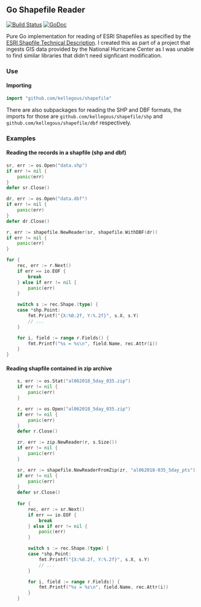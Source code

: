 ## Go Shapefile Reader

[![Build Status](https://travis-ci.org/kellegous/shapefile.svg)](https://travis-ci.org/kellegous/shapefile)  [![GoDoc](https://godoc.org/github.com/kellegous/shapefile?status.svg)](http://godoc.org/github.com/kellegous/shapefile)

Pure Go implementation for reading of ESRI Shapefiles as specified by the [ESRI Shapfile Technical Description](https://www.esri.com/library/whitepapers/pdfs/shapefile.pdf). I created this as part of a project that ingests GIS data provided by the National Hurricane Center as I was unable to find similar libraries that didn't need signficant modification.

### Use

#### Importing
```go
import "github.com/kellegous/shapefile"
```

There are also subpackages for reading the SHP and DBF formats, the imports for those are `github.com/kellegous/shapefile/shp` and `github.com/kellegous/shapefile/dbf` respectively.

### Examples

#### Reading the records in a shapfile (shp and dbf)
```go
sr, err := os.Open("data.shp")
if err != nil {
    panic(err)
}
defer sr.Close()

dr, err := os.Open("data.dbf")
if err != nil {
    panic(err)
}
defer dr.Close()

r, err := shapefile.NewReader(sr, shapefile.WithDBF(dr))
if err != nil {
    panic(err)
}

for {
    rec, err := r.Next()
    if err == io.EOF {
        break
    } else if err != nil {
        panic(err)
    }

    switch s := rec.Shape.(type) {
    case *shp.Point:
        fmt.Printf("{X:%0.2f, Y:%.2f}", s.X, s.Y)
        // ...
    }

    for i, field := range r.Fields() {
        fmt.Printf("%s = %s\n", field.Name, rec.Attr(i))
    }
}
```

#### Reading shapfile contained in zip archive
```go
    s, err := os.Stat("al062018_5day_035.zip")
    if err != nil {
        panic(err)
    }

    r, err := os.Open("al062018_5day_035.zip")
    if err != nil {
        panic(err)
    }
    defer r.Close()

    zr, err := zip.NewReader(r, s.Size())
    if err != nil {
        panic(err)
    }

    sr, err := shapefile.NewReaderFromZip(zr, "al062018-035_5day_pts")
    if err != nil {
        panic(err)
    }
    defer sr.Close()
    
    for {
        rec, err := sr.Next()
        if err == io.EOF {
            break
        } else if err != nil {
            panic(err)
        }

        switch s := rec.Shape.(type) {
        case *shp.Point:
            fmt.Printf("{X:%0.2f, Y:%.2f}", s.X, s.Y)
            // ...
        }

        for i, field := range r.Fields() {
            fmt.Printf("%s = %s\n", field.Name, rec.Attr(i))
        }
    }
```